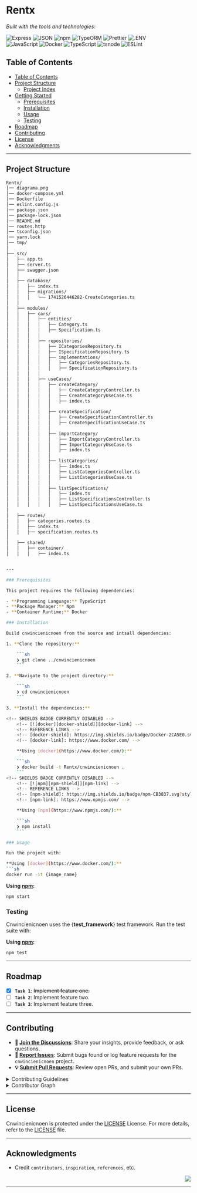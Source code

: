 <div id="top">


# Rentx
<em></em>

<!-- BADGES -->
<!-- local repository, no metadata badges. -->

<em>Built with the tools and technologies:</em>

<img src="https://img.shields.io/badge/Express-000000.svg?style=flat-square&logo=Express&logoColor=white" alt="Express">
<img src="https://img.shields.io/badge/JSON-000000.svg?style=flat-square&logo=JSON&logoColor=white" alt="JSON">
<img src="https://img.shields.io/badge/npm-CB3837.svg?style=flat-square&logo=npm&logoColor=white" alt="npm">
<img src="https://img.shields.io/badge/TypeORM-FE0803.svg?style=flat-square&logo=TypeORM&logoColor=white" alt="TypeORM">
<img src="https://img.shields.io/badge/Prettier-F7B93E.svg?style=flat-square&logo=Prettier&logoColor=black" alt="Prettier">
<img src="https://img.shields.io/badge/.ENV-ECD53F.svg?style=flat-square&logo=dotenv&logoColor=black" alt=".ENV">
<br>
<img src="https://img.shields.io/badge/JavaScript-F7DF1E.svg?style=flat-square&logo=JavaScript&logoColor=black" alt="JavaScript">
<img src="https://img.shields.io/badge/Docker-2496ED.svg?style=flat-square&logo=Docker&logoColor=white" alt="Docker">
<img src="https://img.shields.io/badge/TypeScript-3178C6.svg?style=flat-square&logo=TypeScript&logoColor=white" alt="TypeScript">
<img src="https://img.shields.io/badge/tsnode-3178C6.svg?style=flat-square&logo=ts-node&logoColor=white" alt="tsnode">
<img src="https://img.shields.io/badge/ESLint-4B32C3.svg?style=flat-square&logo=ESLint&logoColor=white" alt="ESLint">

<br clear="left"/>

## Table of Contents

- [Table of Contents](#table-of-contents)
- [Project Structure](#project-structure)
    - [Project Index](#project-index)
- [Getting Started](#getting-started)
    - [Prerequisites](#prerequisites)
    - [Installation](#installation)
    - [Usage](#usage)
    - [Testing](#testing)
- [Roadmap](#roadmap)
- [Contributing](#contributing)
- [License](#license)
- [Acknowledgments](#acknowledgments)

---

## Project Structure

```sh
Rentx/
│── diagrama.png
│── docker-compose.yml
│── Dockerfile
│── eslint.config.js
│── package.json
│── package-lock.json
│── README.md
│── routes.http
│── tsconfig.json
│── yarn.lock
│── tmp/
│
├── src/
│   ├── app.ts
│   ├── server.ts
│   ├── swagger.json
│   │
│   ├── database/
│   │   ├── index.ts
│   │   ├── migrations/
│   │   │   └── 1741526446282-CreateCategories.ts
│   │
│   ├── modules/
│   │   ├── cars/
│   │   │   ├── entities/
│   │   │   │   ├── Category.ts
│   │   │   │   ├── Specification.ts
│   │   │   │
│   │   │   ├── repositories/
│   │   │   │   ├── ICategoriesRepository.ts
│   │   │   │   ├── ISpecificationRepository.ts
│   │   │   │   ├── implementations/
│   │   │   │   │   ├── CategoriesRepository.ts
│   │   │   │   │   ├── SpecificationRepository.ts
│   │   │   │
│   │   │   ├── useCases/
│   │   │   │   ├── createCategory/
│   │   │   │   │   ├── CreateCategoryController.ts
│   │   │   │   │   ├── CreateCategoryUseCase.ts
│   │   │   │   │   ├── index.ts
│   │   │   │   │
│   │   │   │   ├── createSpecification/
│   │   │   │   │   ├── CreateSpecificationController.ts
│   │   │   │   │   ├── CreateSpecificationUseCase.ts
│   │   │   │   │
│   │   │   │   ├── importCategory/
│   │   │   │   │   ├── ImportCategoryController.ts
│   │   │   │   │   ├── ImportCategoryUseCase.ts
│   │   │   │   │   ├── index.ts
│   │   │   │   │
│   │   │   │   ├── listCategories/
│   │   │   │   │   ├── index.ts
│   │   │   │   │   ├── ListCategoriesController.ts
│   │   │   │   │   ├── ListCategoriesUseCase.ts
│   │   │   │   │
│   │   │   │   ├── listSpecifications/
│   │   │   │   │   ├── index.ts
│   │   │   │   │   ├── ListSpecificationsController.ts
│   │   │   │   │   ├── ListSpecificationsUseCase.ts
│
│   ├── routes/
│   │   ├── categories.routes.ts
│   │   ├── index.ts
│   │   ├── specification.routes.ts
│
│   ├── shared/
│   │   ├── container/
│   │   │   ├── index.ts


---

### Prerequisites

This project requires the following dependencies:

- **Programming Language:** TypeScript
- **Package Manager:** Npm
- **Container Runtime:** Docker

### Installation

Build cnwincienicnoen from the source and intsall dependencies:

1. **Clone the repository:**

    ```sh
    ❯ git clone ../cnwincienicnoen
    ```

2. **Navigate to the project directory:**

    ```sh
    ❯ cd cnwincienicnoen
    ```

3. **Install the dependencies:**

<!-- SHIELDS BADGE CURRENTLY DISABLED -->
	<!-- [![docker][docker-shield]][docker-link] -->
	<!-- REFERENCE LINKS -->
	<!-- [docker-shield]: https://img.shields.io/badge/Docker-2CA5E0.svg?style={badge_style}&logo=docker&logoColor=white -->
	<!-- [docker-link]: https://www.docker.com/ -->

	**Using [docker](https://www.docker.com/):**

	```sh
	❯ docker build -t Rentx/cnwincienicnoen .
	```
<!-- SHIELDS BADGE CURRENTLY DISABLED -->
	<!-- [![npm][npm-shield]][npm-link] -->
	<!-- REFERENCE LINKS -->
	<!-- [npm-shield]: https://img.shields.io/badge/npm-CB3837.svg?style={badge_style}&logo=npm&logoColor=white -->
	<!-- [npm-link]: https://www.npmjs.com/ -->

	**Using [npm](https://www.npmjs.com/):**

	```sh
	❯ npm install
	```

### Usage

Run the project with:

**Using [docker](https://www.docker.com/):**
```sh
docker run -it {image_name}
```
**Using [npm](https://www.npmjs.com/):**
```sh
npm start
```

### Testing

Cnwincienicnoen uses the {__test_framework__} test framework. Run the test suite with:

**Using [npm](https://www.npmjs.com/):**
```sh
npm test
```

---

## Roadmap

- [X] **`Task 1`**: <strike>Implement feature one.</strike>
- [ ] **`Task 2`**: Implement feature two.
- [ ] **`Task 3`**: Implement feature three.

---

## Contributing

- **💬 [Join the Discussions](https://LOCAL/Rentx/cnwincienicnoen/discussions)**: Share your insights, provide feedback, or ask questions.
- **🐛 [Report Issues](https://LOCAL/Rentx/cnwincienicnoen/issues)**: Submit bugs found or log feature requests for the `cnwincienicnoen` project.
- **💡 [Submit Pull Requests](https://LOCAL/Rentx/cnwincienicnoen/blob/main/CONTRIBUTING.md)**: Review open PRs, and submit your own PRs.

<details closed>
<summary>Contributing Guidelines</summary>

1. **Fork the Repository**: Start by forking the project repository to your LOCAL account.
2. **Clone Locally**: Clone the forked repository to your local machine using a git client.
   ```sh
   git clone /home/joao_victor/Projects/Learning/Web/Node/Rentx/cnwincienicnoen/
   ```
3. **Create a New Branch**: Always work on a new branch, giving it a descriptive name.
   ```sh
   git checkout -b new-feature-x
   ```
4. **Make Your Changes**: Develop and test your changes locally.
5. **Commit Your Changes**: Commit with a clear message describing your updates.
   ```sh
   git commit -m 'Implemented new feature x.'
   ```
6. **Push to LOCAL**: Push the changes to your forked repository.
   ```sh
   git push origin new-feature-x
   ```
7. **Submit a Pull Request**: Create a PR against the original project repository. Clearly describe the changes and their motivations.
8. **Review**: Once your PR is reviewed and approved, it will be merged into the main branch. Congratulations on your contribution!
</details>

<details closed>
<summary>Contributor Graph</summary>
<br>
<p align="left">
   <a href="https://LOCAL{/Rentx/cnwincienicnoen/}graphs/contributors">
      <img src="https://contrib.rocks/image?repo=Rentx/cnwincienicnoen">
   </a>
</p>
</details>

---

## License

Cnwincienicnoen is protected under the [LICENSE](https://choosealicense.com/licenses) License. For more details, refer to the [LICENSE](https://choosealicense.com/licenses/) file.

---

## Acknowledgments

- Credit `contributors`, `inspiration`, `references`, etc.

<div align="right">

[![][back-to-top]](#top)

</div>


[back-to-top]: https://img.shields.io/badge/-BACK_TO_TOP-151515?style=flat-square


---
